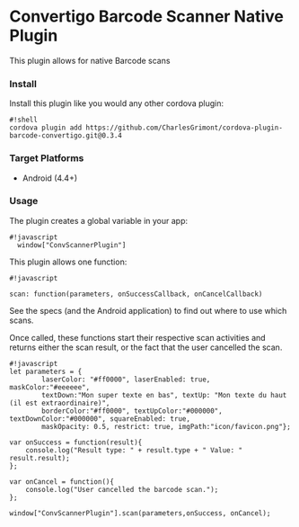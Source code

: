 # Convertigo Barcode Scanner Native Plugin #

This plugin allows for native Barcode scans 

### Install ###
Install this plugin like you would any other cordova plugin:
```
#!shell
cordova plugin add https://github.com/CharlesGrimont/cordova-plugin-barcode-convertigo.git@0.3.4
```
### Target Platforms ###
* Android (4.4+)

### Usage ###
The plugin creates a global variable in your app: 
```
#!javascript
  window["ConvScannerPlugin"]
```

This plugin allows one function:
```
#!javascript

scan: function(parameters, onSuccessCallback, onCancelCallback)

```
See the specs (and the Android application) to find out where to use which scans. 

Once called, these functions start their respective scan activities and returns either the scan result, or the fact that the user cancelled the scan.


```
#!javascript
let parameters = {
        laserColor: "#ff0000", laserEnabled: true, maskColor:"#eeeeee",
        textDown:"Mon super texte en bas", textUp: "Mon texte du haut (il est extraordinaire)",
        borderColor:"#ff0000", textUpColor:"#000000", textDownColor:"#000000", squareEnabled: true,
        maskOpacity: 0.5, restrict: true, imgPath:"icon/favicon.png"};

var onSuccess = function(result){
    console.log("Result type: " + result.type + " Value: " result.result); 
};

var onCancel = function(){
    console.log("User cancelled the barcode scan."); 
};

window["ConvScannerPlugin"].scan(parameters,onSuccess, onCancel);
```

